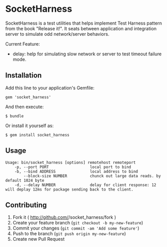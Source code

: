 # SocketHarness

SocketHarness is a test utilities that helps implement Test Harness pattern from the book "Release it!".  It seats between application and integration server to simulate odd network/server behaviors.

Current Feature:
* delay: help for simulating slow network or server to test timeout failure mode.

## Installation

Add this line to your application's Gemfile:

    gem 'socket_harness'

And then execute:

    $ bundle

Or install it yourself as:

    $ gem install socket_harness

## Usage

```
Usage: bin/socket_harness [options] remotehost remoteport
    -p, --port PORT                  local port to bind
    -b, --bind ADDRESS               local address to bind
        --block-size NUMBER          chunck out large data reads. by default 1024 byte
    -d, --delay NUMBER               delay for client response: 12 will deplay 12ms for package sending back to the client.
```


## Contributing

1. Fork it ( http://github.com/<my-github-username>/socket_harness/fork )
2. Create your feature branch (`git checkout -b my-new-feature`)
3. Commit your changes (`git commit -am 'Add some feature'`)
4. Push to the branch (`git push origin my-new-feature`)
5. Create new Pull Request
